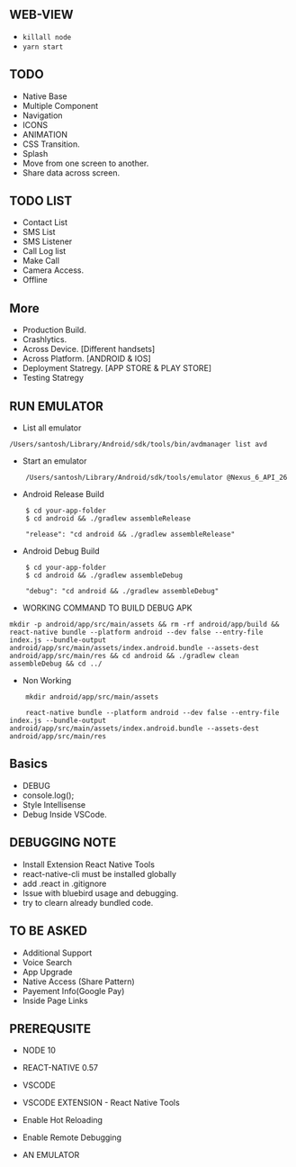 ## WEB-VIEW
* ``` killall node ```
* ``` yarn start ```

## TODO
* Native Base
* Multiple Component
* Navigation
* ICONS 
* ANIMATION
* CSS Transition.
* Splash 
* Move from one screen to another. 
* Share data across screen.


## TODO LIST 
* Contact List
* SMS List
* SMS Listener
* Call Log list
* Make Call
* Camera Access.
* Offline


## More
* Production Build.
* Crashlytics. 
* Across Device. [Different handsets]
* Across Platform. [ANDROID & IOS]
* Deployment Statregy. [APP STORE & PLAY STORE]
* Testing Statregy


## RUN EMULATOR
* List all emulator
```
/Users/santosh/Library/Android/sdk/tools/bin/avdmanager list avd
```
* Start an emulator
```
    /Users/santosh/Library/Android/sdk/tools/emulator @Nexus_6_API_26
```

* Android Release Build
```
    $ cd your-app-folder
    $ cd android && ./gradlew assembleRelease

    "release": "cd android && ./gradlew assembleRelease"
```


* Android Debug Build
```
    $ cd your-app-folder
    $ cd android && ./gradlew assembleDebug

    "debug": "cd android && ./gradlew assembleDebug"
```

* WORKING COMMAND TO BUILD DEBUG APK
```
mkdir -p android/app/src/main/assets && rm -rf android/app/build && react-native bundle --platform android --dev false --entry-file index.js --bundle-output android/app/src/main/assets/index.android.bundle --assets-dest android/app/src/main/res && cd android && ./gradlew clean assembleDebug && cd ../
```


* Non Working 
```
    mkdir android/app/src/main/assets

    react-native bundle --platform android --dev false --entry-file index.js --bundle-output android/app/src/main/assets/index.android.bundle --assets-dest android/app/src/main/res
```



## Basics
* DEBUG
* console.log();
* Style Intellisense
* Debug Inside VSCode. 

## DEBUGGING NOTE
* Install Extension React Native Tools
* react-native-cli must be installed globally
* add .react in .gitignore
* Issue with bluebird usage and debugging. 
* try to clearn already bundled code.

## TO BE ASKED
* Additional Support
* Voice Search
* App Upgrade
* Native Access (Share Pattern)
* Payement Info(Google Pay)
* Inside Page Links



## PREREQUSITE
* NODE  10
* REACT-NATIVE  0.57
* VSCODE 
* VSCODE EXTENSION - React Native Tools

* Enable Hot Reloading
* Enable Remote Debugging

* AN EMULATOR



